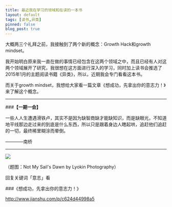 ```yaml
---
title: 最近我在学习的领域和在读的一本书
layout: default
tags: [读书,异类]
pinned: false
blog_post: true
---
```


大概两三个礼拜之前，我接触到了两个新的概念：Growth Hack和growth mindset。

我开始明白原来我一直在做的事情已经包含在这两个领域之中，而且已经有人对这两个领域展开了研究，我很想在这方面进行深入的学习，同时加上读书会推选了2015年1月的主题阅读书籍《异类》，所以，近期我会专门看看这本书。

而关于growth mindset，我想给大家看一篇文章《想成功，先拿出你的意志力！》来了解这个概念。

---

###**【一期一会】**

一些人人生遭遇滑铁卢，其实不是因为缺智商缺才能缺知识，而是缺眼光，不知道地平线那边走过来的到底是什么东西，所以只是跟着身边人瞎起哄，追赶他们追赶的一切，最终稀里糊涂而晕倒。

————南桥

----


![](http://7d9mjz.com1.z0.glb.clouddn.com/2014-12-15.jpg)

（题图：Not My Sail's Dawn by Lyokin Photography）

回复关键词「意志」看

###《想成功，先拿出你的意志力！》

http://www.jianshu.com/p/c624d44998a5






